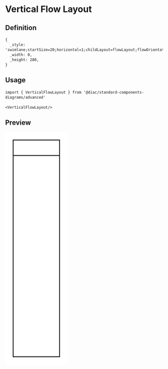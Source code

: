 # Vertical Flow Layout

## Definition

```
{
  _style: 'swimlane;startSize=20;horizontal=1;childLayout=flowLayout;flowOrientation=north;resizable=0;interRankCellSpacing=50;containerType=tree;fontSize=12;',
  _width: 0,
  _height: 280,
}
```

## Usage

```
import { VerticalFlowLayout } from '@diac/standard-components-diagrams/advanced'

<VerticalFlowLayout/>
```

## Preview

<img src="./vertical-flow-layout.png" width="200"/>

